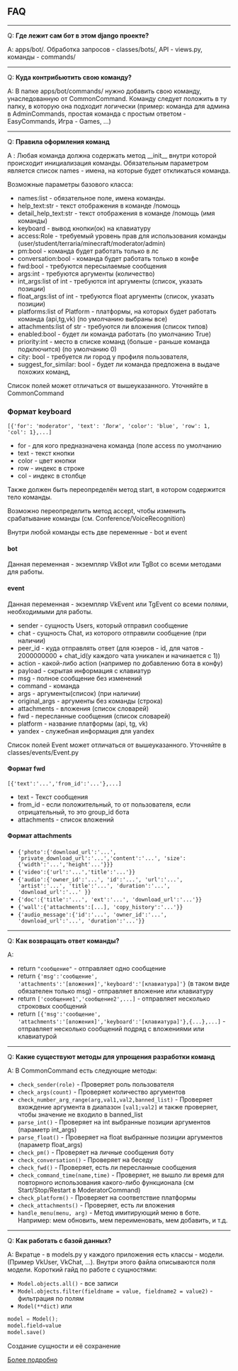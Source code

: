 ## FAQ

***

Q: **Где лежит сам бот в этом django проекте?**

A: apps/bot/. Обработка запросов - classes/bots/, API - views.py, команды - commands/

***

Q: **Куда контрибьютить свою команду?**

A: В папке apps/bot/commands/ нужно добавить свою команду, унаследованную от CommonCommand. 
Команду следует положить в ту папку, в которую она подходит логически (пример: команда для админа в AdminCommands, простая команда с простым ответом - EasyCommands, Игра - Games, ...)

***

Q: **Правила оформления команд**

A : Любая команда должна содержать метод \_\_init\_\_ внутри которой происходит инициализация команды. Обязательным параметром является список names - имена, на которые будет откликаться команда.

Возможные параметры базового класса:
-   names:list - обязательное поле, имена команды.
-   help_text:str - текст отображения в команде /помощь
-   detail_help_text:str - текст отображения в команде /помощь (имя команды)
-   keyboard - вывод кнопки(ок) на клавиатуру
-   access:Role - требуемый уровень прав для использования команды (user/student/terraria/minecraft/moderator/admin)
-   pm:bool - команда будет работать только в лс
-   conversation:bool - команда будет работать только в конфе
-   fwd:bool - требуются пересылаемые сообщения
-   args:int - требуются аргументы (количество)
-   int_args:list of int - требуются int аргументы (список, указать позиции)
-   float_args:list of int - требуются float аргументы (список, указать позиции)
-   platforms:list of Platform - платформы, на которых будет работать команда (api,tg,vk) (по умолчанию выбраны все)
-   attachments:list of str - требуются ли вложения (список типов)
-   enabled:bool - будет ли команда работать (по умолчанию True)
-   priority:int - место в списке команд (больше - раньше команда подключится) (по умолчанию 0)
-   city: bool - требуется ли город у профиля пользователя,
-   suggest_for_similar: bool - будет ли команда предложена в выдаче похожих команд,

Список полей может отличаться от вышеуказанного. Уточняйте в CommonCommand

### Формат keyboard
`[{'for': 'moderator', 'text': 'Логи', 'color': 'blue', 'row': 1, 'col': 1},...]`
-   for - для кого предназначена команда (поле access по умолчанию
-   text - текст кнопки
-   color - цвет кнопки
-   row - индекс в строке
-   col - индекс в столбце

Также должен быть переопределён метод start, в котором содержится тело команды.

Возможно переопределить метод accept, чтобы изменить срабатывание команды (см. Conference/VoiceRecognition)

Внутри любой команды есть две переменные - bot и event

#### bot
Данная переменная - экземпляр VkBot или TgBot со всеми методами для работы.

#### event
Данная переменная - экземпляр VkEvent или TgEvent со всеми полями, необходимыми для работы. 

-   sender - сущность Users, который отправил сообщение
-   chat  - сущность Chat, из которого отправили сообщение (при наличии)
-   peer_id - куда отправлять ответ (для юзеров - id, для чатов - 2000000000 + chat_id(у каждого чата уникален и начинается с 1))
-   action - какой-либо action (например по добавлению бота в конфу)
-   payload - скрытая информация с клавиатур
-   msg - полное сообщение без изменений
-   command - команда
-   args - аргументы(список) (при наличии) 
-   original_args - аргументы без команды (строка) 
-   attachments - вложения (список словарей)
-   fwd - пересланные сообщения (список словарей)
-   platform - название платформы (api, tg, vk)
-   yandex - служебная информация для yandex

Список полей Event может отличаться от вышеуказанного. Уточняйте в classes/events/Event.py

#### Формат fwd
`[{'text':'...','from_id':'...'},...]`
-   text - Текст сообщения
-   from_id - если положительный, то от пользователя, если отрицательный, то это group_id бота
-   attachments - список вложений

#### Формат attachments

-   `{'photo':{'download_url':'...', 'private_download_url':'...','content':'...', 'size':{'width':'...','height'...'}}}`
-   `{'video':{'url':'...','title':'...'}}`
-   `{'audio':{'owner_id':'...', 'id':'...', 'url':'...', 'artist':'...', 'title':'...', 'duration':'...', 'download_url':'...' }}`
-   `{'doc':{'title':'...', 'ext':'...', 'download_url':'...'}}`
-   `{'wall':{'attachments':[...], 'copy_history':'...'}}`
-   `{'audio_message':{'id':'...', 'owner_id':'...', 'download_url':'...', 'duration':'...'}}`

***

Q: **Как возвращать ответ команды?**

A:
-   return `"сообщение"` - отправляет одно сообщение
-   return `{'msg':'сообщение', 'attachments':'[вложения]','keyboard':'[клавиатура]'}` (в таком виде обязателен только msg) - отправляет вложение или клавиатуру
-   return `['сообщение1','сообщение2',...]` - отправляет несколько строковых сообщений
-   return `[{'msg':'сообщение', 'attachments':'[вложения]','keyboard':'[клавиатура]'},{...},...]` - отправляет несколько сообщений подряд с вложениями или клавиатурой

***

Q: **Какие существуют методы для упрощения разработки команд**

A: В CommonCommand есть следующие методы:
-   `check_sender(role)` - Проверяет роль пользователя
-   `check_args(count)` - Проверяет количество аргументов
-   `check_number_arg_range(arg,val1,val2,banned_list)` - Проверяет вхождение аргумента в диапазон `[val1;val2]` и также проверяет, чтобы значение не входило в banned_list 
-   `parse_int()` - Проверяет на int выбранные позиции аргументов (параметр int_args)
-   `parse_float()` - Проверяет на float выбранные позиции аргументов (параметр float_args)
-   `check_pm()` - Проверяет на личные сообщения боту
-   `check_conversation()` - Проверяет на беседу
-   `check_fwd()` - Проверяет, есть ли пересланные сообщения 
-   `check_command_time(name,time)` - Проверяет, не вышло ли время для повторного использования какого-либо функционала (см Start/Stop/Restart в ModeratorCommand)
-   `check_platform()` - Проверяет на соответствие платформы
-   `check_attachments()` - Проверяет, есть ли вложения
-   `handle_menu(menu, arg)` - Метод имитирующий меню в боте. Например: мем обновить, мем переименовать, мем добавить, и т.д.

***

Q: **Как работать с базой данных?**

A: Вкратце - в models.py у каждого приложения есть классы - модели. (Пример VkUser, VkChat, ...). Внутри этого файла описываются поля модели. Короткий гайд по работе с сущностями:
-   `Model.objects.all()` - все записи
-   `Model.objects.filter(fieldname = value, fieldname2 = value2)` - фильтрация по полям
-   `Model(**dict)` или 
``` python
model = Model();
model.field=value
model.save()
```
Создание сущности и её сохранение

[Более подробно](https://docs.djangoproject.com/en/2.2/topics/db/models/)